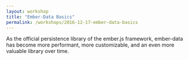 ```yaml
---
layout: workshop
title: "Ember-Data Basics"
permalink: /workshops/2016-12-17-ember-data-basics
---
```

As the official persistence library of the ember.js framework, ember-data has become more performant, more customizable, and an even more valuable library over time.

<!--break-->
